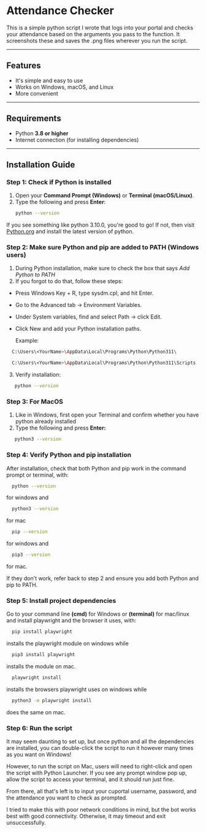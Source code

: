 # Attendance Checker

This is a simple python script I wrote that logs into your portal and checks your attendance based on the arguments you pass to the function. It screenshots these and saves the .png files wherever you run the script. 

---

## Features

- It's simple and easy to use
- Works on Windows, macOS, and Linux
- More convenient

---

## Requirements
- Python **3.8 or higher**  
- Internet connection (for installing dependencies)

---

## Installation Guide

### Step 1: Check if Python is installed

1. Open your **Command Prompt (Windows)** or **Terminal (macOS/Linux)**.  
2. Type the following and press **Enter**:
   ```bash
   python --version

If you see something like python 3.10.0, you're good to go! If not, then visit [Python.org](https://www.python.org/downloads/) and install the latest version of python.

### Step 2: Make sure Python and pip are added to PATH (Windows users)

1. During Python installation, make sure to check the box that says *Add Python to PATH*
2. If you forgot to do that, follow these steps:

- Press Windows Key + R, type sysdm.cpl, and hit Enter.

- Go to the Advanced tab → Environment Variables.

- Under System variables, find and select Path → click Edit.

- Click New and add your Python installation paths.

  Example:

```bash
  C:\Users\<YourName>\AppData\Local\Programs\Python\Python311\
```
  
```bash
  C:\Users\<YourName>\AppData\Local\Programs\Python\Python311\Scripts
```


3. Verify installation:
```bash
   python --version
```

### Step 3: For MacOS

1. Like in Windows, first open your Terminal and confirm whether you have python already installed
2. Type the following and press **Enter:**
```bash
   python3 --version
```

### Step 4: Verify Python and pip installation

After installation, check that both Python and pip work in the command prompt or terminal, with:

```bash
  python --version
``` 
for windows and 

```bash
  python3 --version
``` 
for mac

```bash
  pip --version
``` 
for windows and 

```bash
  pip3 --version
``` 
for mac.

If they don't work, refer back to step 2 and ensure you add both Python and pip to PATH.

### Step 5: Install project dependencies

Go to your command line **(cmd)** for Windows or **(terminal)** for mac/linux and install playwright and the browser it uses, with:

```bash
  pip install playwright
``` 
installs the playwright module on windows while 
```bash
  pip3 install playwright
``` 
installs the module on mac.

```bash
  playwright install
``` 
installs the browsers playwright uses on windows while 
```bash
  python3 -m playwright install
``` 
does the same on mac.

### Step 6: Run the script

It may seem daunting to set up, but once python and all the dependencies are installed, you can double-click the script to run it however many times as you want on Windows!

However, to run the script on Mac, users will need to right-click and open the script with Python Launcher. If you see any prompt window pop up, allow the script to access your terminal, and it should run just fine.

From there, all that's left is to input your cuportal username, password, and the attendance you want to check as prompted. 


I tried to make this with poor network conditions in mind, but the bot works best with good connectivity. Otherwise, it may timeout and exit unsuccessfully.


